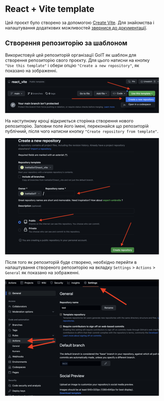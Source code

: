 # React + Vite template

Цей проєкт було створено за допомогою [Create Vite](https://vitejs.dev/). Для
знайомства і налаштування додаткових можливостей
[звернися до документації](https://vitejs.dev/guide/).

## Створення репозиторію за шаблоном

Використовуй цей репозиторій організації GoIT як шаблон для створення
репозиторію свого проєкту. Для цього натисни на кнопку `"Use this template"` і
обери опцію `"Create a new repository"`, як показано на зображенні.

![Creating repo from a template step 1](./src/assets/template-step-1.png)

На наступному кроці відкриється сторінка створення нового репозиторію. Заповни
поле його імені, переконайся що репозиторій публічний, після чого натисни кнопку
`"Create repository from template"`.

![Creating repo from a template step 2](./src/assets/template-step-2.png)

Після того як репозиторій буде створено, необхідно перейти в налаштування
створеного репозиторію на вкладку `Settings` > `Actions` > `General` як показано
на зображенні.

![Settings GitHub Actions permissions step 1](./src/assets/gh-actions-perm-1.png)
